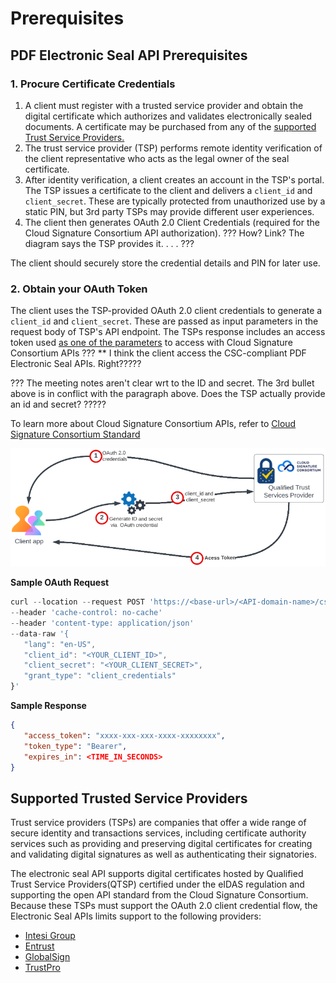 # Prerequisites

## PDF Electronic Seal API Prerequisites

### 1. Procure Certificate Credentials

1. A client must register with a trusted service provider and obtain the digital certificate which authorizes and validates electronically sealed documents. A certificate may be purchased from any of the [supported Trust Service Providers.](/overview/pdf-electronic-seal-api/prerequisites/#supported-trusted-service-providers)
2. The trust service provider (TSP) performs remote identity verification of the client representative who acts as the legal owner of the seal certificate.
3. After identity verification, a client creates an account in the TSP's portal. The TSP issues a certificate to the client and delivers a `client_id` and `client_secret`. These are typically protected from unauthorized use by a static PIN, but 3rd party TSPs may provide different user experiences. 
4. The client then generates OAuth 2.0 Client Credentials (required for the Cloud Signature Consortium API authorization). ??? How? Link? The diagram says the TSP provides it. . . .  ???

The client should securely store the credential details and PIN for later use.

### 2. Obtain your OAuth Token

The client uses the TSP-provided OAuth 2.0 client credentials to generate a `client_id` and `client_secret`. These are passed as input parameters in the request body of TSP's API endpoint. The TSPs response includes an access token used [as one of the parameters](/overview/pdf-electronic-seal-api/quickstarts/#2-configure-sealing-parameters)
to access with Cloud Signature Consortium APIs ??? ** I think the client access the CSC-compliant PDF Electronic Seal APIs. Right?????

??? The meeting notes aren't clear wrt to the ID and secret. The 3rd bullet above is in conflict with the paragraph above. Does the TSP actually provide an id and secret? ?????

To learn more about Cloud Signature Consortium APIs, refer to [Cloud Signature Consortium Standard](https://cloudsignatureconsortium.org/wp-content/uploads/2020/01/CSC_API_V1_1.0.4.0.pdf)

![TSP Token Generation](../images/TSPToken1.png)

**Sample OAuth Request**

```javascript
curl --location --request POST 'https://<base-url>/<API-domain-name>/csc/v0/oauth2/token'
--header 'cache-control: no-cache'
--header 'content-type: application/json'
--data-raw '{
   "lang": "en-US",
   "client_id": "<YOUR_CLIENT_ID>",
   "client_secret": "<YOUR_CLIENT_SECRET>",
   "grant_type": "client_credentials"
}'
```

**Sample Response**

```json
{
   "access_token": "xxxx-xxx-xxx-xxxx-xxxxxxxx",
   "token_type": "Bearer",
   "expires_in": <TIME_IN_SECONDS>
}
```

## Supported Trusted Service Providers

Trust service providers (TSPs) are companies that offer a wide range of secure identity and transactions services, including certificate authority services such as providing and preserving digital certificates for creating and validating digital signatures as well as authenticating their signatories.

The electronic seal API supports digital certificates hosted by Qualified Trust Service Providers(QTSP) certified under the eIDAS regulation and supporting the open API standard from the Cloud Signature Consortium. Because these TSPs must support the OAuth 2.0 client credential flow, the Electronic Seal APIs limits support  to the following providers: <!-- REFERENCES https://helpx.adobe.com/acrobat/kb/approved-trust-list1.html -->

* [Intesi Group](https://www.intesigroup.com/en/)
* [Entrust](https://www.entrust.com/pdf-signing-certificates/)
* [GlobalSign](https://www.globalsign.com/en/digital-signatures)
* [TrustPro](https://www.trustpro.eu/)